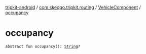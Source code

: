 [tripkit-android](../../index.md) / [com.skedgo.tripkit.routing](../index.md) / [VehicleComponent](index.md) / [occupancy](./occupancy.md)

# occupancy

`abstract fun occupancy(): `[`String`](https://kotlinlang.org/api/latest/jvm/stdlib/kotlin/-string/index.html)`?`